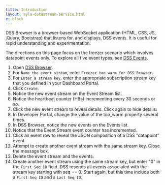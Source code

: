 ```yaml
---
title: Introduction
layout: ayla-datastream-service.html
e: block
---
```


DSS Browser is a browser-based WebSocket application (HTML, CSS, JS, jQuery, Bootstrap) that listens for, and displays, DSS events. It is useful for rapid understanding and experimentation.

The directions on this page focus on the freezer scenario which involves datapoint events only. To explore all five event types, see [DSS Events](../../dss-events).

<ol>
<li>Open <a href="https://docs.aylanetworks.com/cloud/ayla-datastream-service/dss-browser/source/client.html" target="_blank">DSS Browser</a>.</li>
<li>For <code>Name the event stream</code>, enter <code>Freezer too_warm for DSS Browser</code>.</li>
<li>For <code>Enter a stream key</code>, enter the appropriate subscription stream key that you defined in your Dashboard Portal.</li>
<li>Click <code>Create</code>.</li>
<li>Notice the new event stream on the Event Stream list.</li>
<li>Notice the heartbeat counter (HBs) incrementing every 30 seconds or so.</li>
<li>Click the new event stream to reveal details. Click again to hide details.</li>
<li>In Developer Portal, change the value of the too_warm property several times.</li>
<li>In DSS Browser, notice the new events on the Events list.</li>
<li>Notice that the Event Stream event counter has incremented.</li>
<li>Click an event row to reveal the JSON composition of a DSS "datapoint" event.</li>
<li>Attempt to create another event stream with the same stream key. Close the message box.</li>
<li>Delete the event stream and the events.</li>
<li>Create another event stream using the same stream key, but enter "0" in the <code>First Seq ID</code> field. DSS resends all events associated with the stream key starting with seq == 0. Start again, but this time include both a <code>First Seq ID</code> and a <code>Last Seq ID</code>.</li>
</ol>